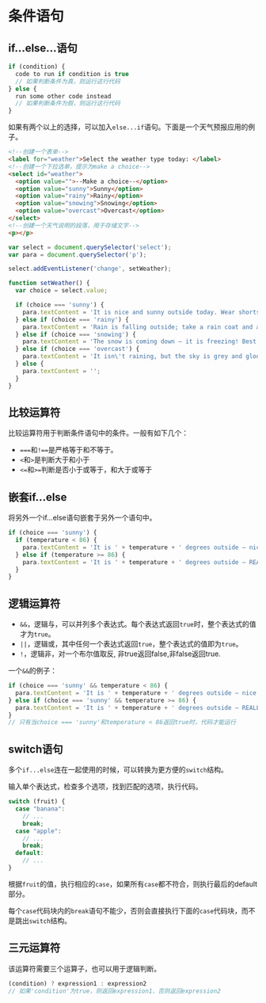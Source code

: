 # 条件语句

## if...else...语句

```js
if (condition) {
  code to run if condition is true
  // 如果判断条件为真，则运行这行代码
} else {
  run some other code instead
  // 如果判断条件为假，则运行这行代码
}
```

如果有两个以上的选择，可以加入`else...if`语句。下面是一个天气预报应用的例子。

```html
<!--创建一个表单-->
<label for="weather">Select the weather type today: </label>
<!--创建一个下拉选单，提示为make a choice-->
<select id="weather">
  <option value="">--Make a choice--</option>
  <option value="sunny">Sunny</option>
  <option value="rainy">Rainy</option>
  <option value="snowing">Snowing</option>
  <option value="overcast">Overcast</option>
</select>
<!--创建一个天气说明的段落，用于存储文字-->
<p></p>
```

```js
var select = document.querySelector('select');
var para = document.querySelector('p');

select.addEventListener('change', setWeather);

function setWeather() {
  var choice = select.value;

  if (choice === 'sunny') {
    para.textContent = 'It is nice and sunny outside today. Wear shorts! Go to the beach, or the park, and get an ice cream.';
  } else if (choice === 'rainy') {
    para.textContent = 'Rain is falling outside; take a rain coat and a brolly, and don\'t stay out for too long.';
  } else if (choice === 'snowing') {
    para.textContent = 'The snow is coming down — it is freezing! Best to stay in with a cup of hot chocolate, or go build a snowman.';
  } else if (choice === 'overcast') {
    para.textContent = 'It isn\'t raining, but the sky is grey and gloomy; it could turn any minute, so take a rain coat just in case.';
  } else {
    para.textContent = '';
  }
}
```

## 比较运算符

比较运算符用于判断条件语句中的条件。一般有如下几个：

- `===`和`!==`是严格等于和不等于。
- `<`和`>`是判断大于和小于
- `<=`和`>=`判断是否小于或等于，和大于或等于

## 嵌套if...else

将另外一个if...else语句嵌套于另外一个语句中。

```js
if (choice === 'sunny') {
  if (temperature < 86) {
    para.textContent = 'It is ' + temperature + ' degrees outside — nice and sunny. Let\'s go out to the beach, or the park, and get an ice cream.';
  } else if (temperature >= 86) {
    para.textContent = 'It is ' + temperature + ' degrees outside — REALLY HOT! If you want to go outside, make sure to put some suncream on.';
  }
}
```

## 逻辑运算符

- `&&`，逻辑与，可以并列多个表达式。每个表达式返回`true`时，整个表达式的值才为`true`。
- `||`，逻辑或，其中任何一个表达式返回`true`，整个表达式的值即为`true`。
- `!`，逻辑非，对一个布尔值取反, 非true返回false,非false返回true.

一个`&&`的例子：
```js
if (choice === 'sunny' && temperature < 86) {
  para.textContent = 'It is ' + temperature + ' degrees outside — nice and sunny. Let\'s go out to the beach, or the park, and get an ice cream.';
} else if (choice === 'sunny' && temperature >= 86) {
  para.textContent = 'It is ' + temperature + ' degrees outside — REALLY HOT! If you want to go outside, make sure to put some suncream on.';
}
// 只有当choice === 'sunny'和temperature < 86返回true时，代码才能运行
```

## switch语句

多个`if...else`连在一起使用的时候，可以转换为更方便的`switch`结构。

输入单个表达式，检查多个选项，找到匹配的选项，执行代码。

```js
switch (fruit) {
  case "banana":
    // ...
    break;
  case "apple":
    // ...
    break;
  default:
    // ...
}

```

根据`fruit`的值，执行相应的`case`，如果所有`case`都不符合，则执行最后的default部分。

每个`case`代码块内的`break`语句不能少，否则会直接执行下面的`case`代码块，而不是跳出`switch`结构。

## 三元运算符

该运算符需要三个运算子，也可以用于逻辑判断。

```js
(condition) ? expression1 : expression2
// 如果'condition'为true，则返回expression1，否则返回expression2
```

 